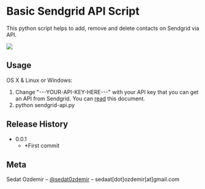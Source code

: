 # Basic Sendgrid API Script

This python script helps to add, remove and delete contacts on Sendgrid via API.

![](https://sedatozdemir.com.tr/wp-content/uploads/2020/07/ScreenShot.png)

## Usage

OS X & Linux or Windows:

1. Change "---YOUR-API-KEY-HERE---" with your API key that you can get an API from Sendgrid. 
You can [read](https://sendgrid.com/docs/ui/account-and-settings/api-keys/) this document.
2. python sendgrid-api.py

## Release History

* 0.0.1
    * *First commit


## Meta

Sedat Ozdemir – [@sedat0zdemir](https://www.linkedin.com/in/sedat0zdemir/?originalSubdomain=tr) – sedaat[dot]ozdemir[at]gmail.com
